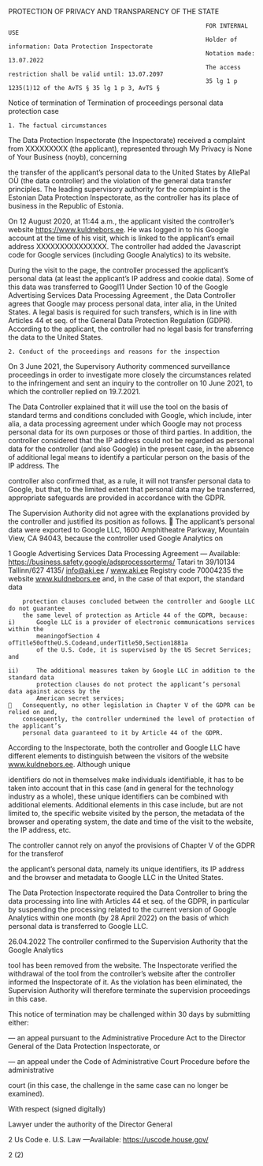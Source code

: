 PROTECTION OF PRIVACY AND TRANSPARENCY OF THE STATE

                                                            FOR INTERNAL USE
                                                            Holder of information: Data Protection Inspectorate
                                                            Notation made: 13.07.2022
                                                            The access restriction shall be valid until: 13.07.2097
                                                            35 lg 1 p 1235(1)12 of the AvTS § 35 lg 1 p 3, AvTS §

Notice of termination of Termination of proceedings personal data protection case

    1. The factual circumstances

The Data Protection Inspectorate (the Inspectorate) received a complaint from XXXXXXXXX
(the applicant), represented through My Privacy is None of Your Business (noyb), concerning

the transfer of the applicant’s personal data to the United States by AllePal OÜ (the data
controller) and the violation of the general data transfer principles. The leading supervisory
authority for the complaint is the Estonian Data Protection Inspectorate, as the controller has
its place of business in the Republic of Estonia.

On 12 August 2020, at 11:44 a.m., the applicant visited the controller’s website
https://www.kuldnebors.ee. He was logged in to his Google account at the time of his visit,
which is linked to the applicant’s email address XXXXXXXXXXXXXXX. The controller had
added the Javascript code for Google services (including Google Analytics) to its website.

During the visit to the page, the controller processed the applicant’s personal data (at least the
applicant’s IP address and cookie data). Some of this data was transferred to Googl11 Under
Section 10 of the Google Advertising Services Data Processing Agreement , the Data
Controller agrees that Google may process personal data, inter alia, in the United States. A
legal basis is required for such transfers, which is in line with Articles 44 et seq. of the
General Data Protection Regulation (GDPR). According to the applicant, the controller had no
legal basis for transferring the data to the United States.

    2. Conduct of the proceedings and reasons for the inspection

On 3 June 2021, the Supervisory Authority commenced surveillance proceedings in order to
investigate more closely the circumstances related to the infringement and sent an inquiry to
the controller on 10 June 2021, to which the controller replied on 19.7.2021.

The Data Controller explained that it will use the tool on the basis of standard terms and
conditions concluded with Google, which include, inter alia, a data processing agreement
under which Google may not process personal data for its own purposes or those of third
parties. In addition, the controller considered that the IP address could not be regarded as
personal data for the controller (and also Google) in the present case, in the absence of
additional legal means to identify a particular person on the basis of the IP address. The

controller also confirmed that, as a rule, it will not transfer personal data to Google, but that,
to the limited extent that personal data may be transferred, appropriate safeguards are
provided in accordance with the GDPR.

The Supervision Authority did not agree with the explanations provided by the controller and
justified its position as follows.
       The applicant’s personal data were exported to Google LLC, 1600 Amphitheatre
        Parkway, Mountain View, CA 94043, because the controller used Google Analytics on

1       Google Advertising Services Data Processing Agreement — Available:
https://business.safety.google/adsprocessorterms/
Tatari tn 39/10134 Tallinn/627 4135/ info@aki.ee / www.aki.ee
Registry code 70004235        the website www.kuldnebors.ee and, in the case of that export, the standard data

        protection clauses concluded between the controller and Google LLC do not guarantee
        the same level of protection as Article 44 of the GDPR, because:
    i)      Google LLC is a provider of electronic communications services within the
            meaningofSection 4 ofTitle50oftheU.S.Codeand,underTitle50,Section1881a
            of the U.S. Code, it is supervised by the US Secret Services; and

    ii)     The additional measures taken by Google LLC in addition to the standard data
            protection clauses do not protect the applicant’s personal data against access by the
            American secret services;
       Consequently, no other legislation in Chapter V of the GDPR can be relied on and,
        consequently, the controller undermined the level of protection of the applicant’s
        personal data guaranteed to it by Article 44 of the GDPR.

According to the Inspectorate, both the controller and Google LLC have different elements to
distinguish between the visitors of the website www.kuldnebors.ee. Although unique

identifiers do not in themselves make individuals identifiable, it has to be taken into account
that in this case (and in general for the technology industry as a whole), these unique
identifiers can be combined with additional elements. Additional elements in this case
include, but are not limited to, the specific website visited by the person, the metadata of the
browser and operating system, the date and time of the visit to the website, the IP address, etc.

The controller cannot rely on anyof the provisions of Chapter V of the GDPR for the transferof

the applicant’s personal data, namely its unique identifiers, its IP address and the browser and
metadata to Google LLC in the United States.

The Data Protection Inspectorate required the Data Controller to bring the data processing
into line with Articles 44 et seq. of the GDPR, in particular by suspending the processing
related to the current version of Google Analytics within one month (by 28 April 2022) on the
basis of which personal data is transferred to Google LLC.

26.04.2022 The controller confirmed to the Supervision Authority that the Google Analytics

tool has been removed from the website. The Inspectorate verified the withdrawal of the tool
from the controller’s website after the controller informed the Inspectorate of it. As the
violation has been eliminated, the Supervision Authority will therefore terminate the
supervision proceedings in this case.

This notice of termination may be challenged within 30 days by submitting either:

— an appeal pursuant to the Administrative Procedure Act to the Director General of the Data
Protection Inspectorate, or

— an appeal under the Code of Administrative Court Procedure before the administrative

court (in this case, the challenge in the same case can no longer be examined).

With respect
(signed digitally)

Lawyer
under the authority of the Director General

2 Us Code e. U.S. Law —Available: https://uscode.house.gov/

2 (2)
